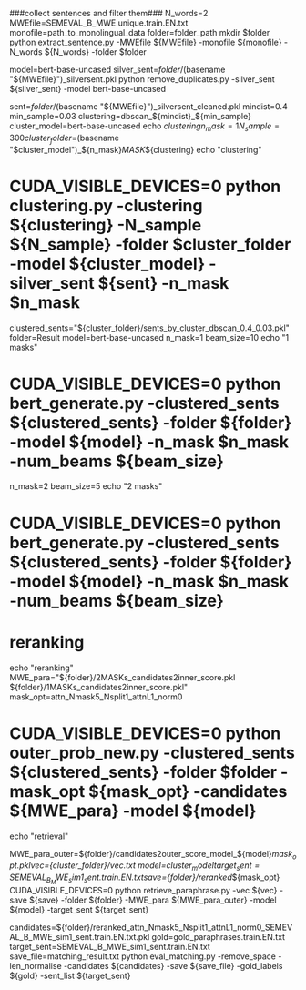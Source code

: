 ###collect sentences and filter them###
N_words=2
MWEfile=SEMEVAL_B_MWE.unique.train.EN.txt
monofile=path_to_monolingual_data
folder=folder_path
mkdir $folder
python extract_sentence.py -MWEfile ${MWEfile} -monofile ${monofile} -N_words ${N_words} -folder $folder

model=bert-base-uncased
silver_sent=${folder}/$(basename "${MWEfile}")_silversent.pkl
python remove_duplicates.py -silver_sent ${silver_sent} -model bert-base-uncased

sent=${folder}/$(basename "${MWEfile}")_silversent_cleaned.pkl
mindist=0.4
min_sample=0.03
clustering=dbscan_${mindist}_${min_sample}
cluster_model=bert-base-uncased
echo $clustering
n_mask=1
N_sample=300
cluster_folder=$(basename "$cluster_model")_${n_mask}_MASK_${clustering}
echo "clustering"
# CUDA_VISIBLE_DEVICES=0 python clustering.py -clustering ${clustering} -N_sample ${N_sample}  -folder $cluster_folder -model ${cluster_model} -silver_sent ${sent} -n_mask $n_mask


clustered_sents="${cluster_folder}/sents_by_cluster_dbscan_0.4_0.03.pkl"
folder=Result
model=bert-base-uncased
n_mask=1
beam_size=10
echo "1 masks"
# CUDA_VISIBLE_DEVICES=0 python bert_generate.py  -clustered_sents ${clustered_sents} -folder ${folder} -model ${model} -n_mask $n_mask -num_beams ${beam_size}


n_mask=2
beam_size=5
echo "2 masks"
# CUDA_VISIBLE_DEVICES=0 python bert_generate.py  -clustered_sents ${clustered_sents} -folder ${folder} -model ${model} -n_mask $n_mask -num_beams ${beam_size}




# reranking

echo "reranking"
MWE_para="${folder}/2MASKs_candidates2inner_score.pkl ${folder}/1MASKs_candidates2inner_score.pkl"
mask_opt=attn_Nmask5_Nsplit1_attnL1_norm0
# CUDA_VISIBLE_DEVICES=0 python outer_prob_new.py -clustered_sents ${clustered_sents} -folder $folder -mask_opt ${mask_opt} -candidates ${MWE_para} -model ${model}

echo "retrieval"

MWE_para_outer=${folder}/candidates2outer_score_model_${model}_${mask_opt}.pkl
vec=${cluster_folder}/vec.txt
model=${cluster_model}
target_sent=SEMEVAL_B_MWE_sim1_sent.train.EN.txt
save=${folder}/reranked_${mask_opt}
CUDA_VISIBLE_DEVICES=0 python retrieve_paraphrase.py -vec ${vec} -save ${save} -folder ${folder} -MWE_para ${MWE_para_outer} -model ${model} -target_sent ${target_sent}


candidates=${folder}/reranked_attn_Nmask5_Nsplit1_attnL1_norm0_SEMEVAL_B_MWE_sim1_sent.train.EN.txt.pkl
gold=gold_paraphrases.train.EN.txt
target_sent=SEMEVAL_B_MWE_sim1_sent.train.EN.txt
save_file=matching_result.txt
python eval_matching.py -remove_space -len_normalise -candidates ${candidates} -save ${save_file} -gold_labels ${gold} -sent_list ${target_sent}


